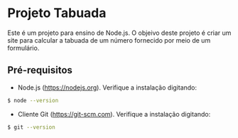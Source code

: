 # Projeto Tabuada

Este é um projeto para ensino de Node.js. O objeivo deste projeto é criar um site para calcular a tabuada de um número fornecido por meio de um formulário.

## Pré-requisitos

* Node.js (https://nodejs.org). Verifique a instalação digitando:
```bash
$ node --version
```

* Cliente Git (https://git-scm.com). Verifique a instalação digitando:
```bash
$ git --version
```
